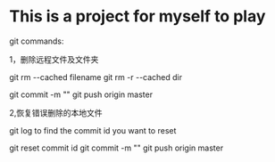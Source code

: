 # This is a project for myself to play


git commands:

1，删除远程文件及文件夹

git rm --cached  filename
git rm -r --cached dir

git commit -m ""
git push origin master

2,恢复错误删除的本地文件

git log   to  find the commit id you want to reset

git reset commit id
git commit -m ""
git push origin master

